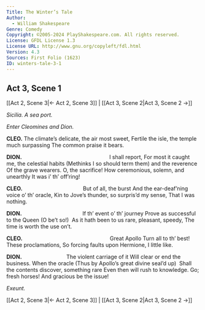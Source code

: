 ```yaml
---
Title: The Winter’s Tale
Author: 
  - William Shakespeare
Genre: Comedy
Copyright: ©2005-2024 PlayShakespeare.com. All rights reserved.
License: GFDL License 1.3
License URL: http://www.gnu.org/copyleft/fdl.html
Version: 4.3
Sources: First Folio (1623)
ID: winters-tale-3-1
---
```


## Act 3, Scene 1
[[Act 2, Scene 3|← Act 2, Scene 3]] | [[Act 3, Scene 2|Act 3, Scene 2 →]]

*Sicilia. A sea port.*

*Enter Cleomines and Dion.*

**CLEO.**
The climate’s delicate, the air most sweet,
Fertile the isle, the temple much surpassing
The common praise it bears.

**DION.**
                I shall report,
For most it caught me, the celestial habits
(Methinks I so should term them) and the reverence
Of the grave wearers. O, the sacrifice!
How ceremonious, solemn, and unearthly
It was i’ th’ off’ring!

**CLEO.**
           But of all, the burst
And the ear-deaf’ning voice o’ th’ oracle,
Kin to Jove’s thunder, so surpris’d my sense,
That I was nothing.

**DION.**
           If th’ event o’ th’ journey
Prove as successful to the Queen (O be’t so!) 
As it hath been to us rare, pleasant, speedy,
The time is worth the use on’t.

**CLEO.**
                Great Apollo
Turn all to th’ best! These proclamations,
So forcing faults upon Hermione,
I little like.

**DION.**
        The violent carriage of it
Will clear or end the business. When the oracle
(Thus by Apollo’s great divine seal’d up) 
Shall the contents discover, something rare
Even then will rush to knowledge. Go; fresh horses!
And gracious be the issue!

*Exeunt.*

[[Act 2, Scene 3|← Act 2, Scene 3]] | [[Act 3, Scene 2|Act 3, Scene 2 →]]